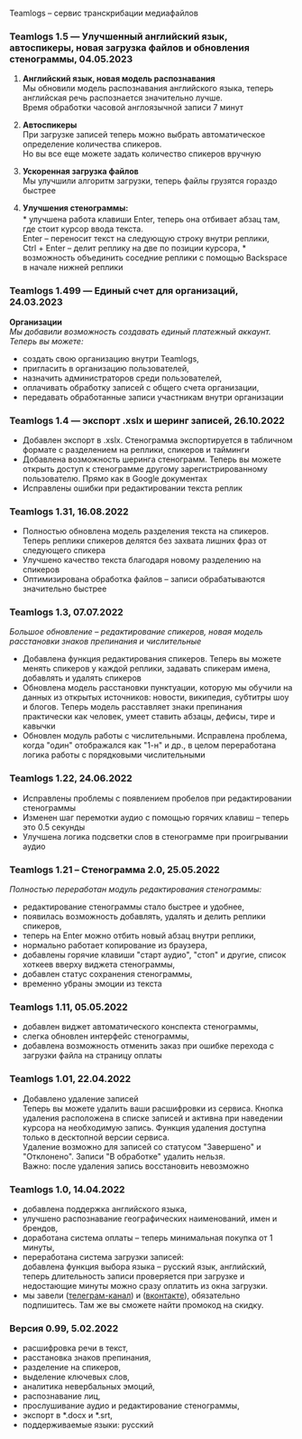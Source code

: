 Teamlogs – сервис транскрибации медиафайлов


### **Teamlogs 1.5 — Улучшенный английский язык, автоспикеры, новая загрузка файлов и обновления стенограммы,** 04.05.2023

1. **Английский язык, новая модель распознавания** <br>
Мы обновили модель распознавания английского языка, теперь английская речь распознается значительно лучше. <br>
Время обработки часовой англоязычной записи 7 минут

2. **Автоспикеры** <br>
При загрузке записей теперь можно выбрать автоматическое определение количества спикеров. <br>
Но вы все еще можете задать количество спикеров вручную

3. **Ускоренная загрузка файлов** <br>
Мы улучшили алгоритм загрузки, теперь файлы грузятся гораздо быстрее


4. <p style="margin-bottom: 3px"><strong>Улучшения стенограммы:</strong></p>
   * улучшена работа клавиши Enter, теперь она отбивает абзац там, где стоит курсор ввода текста. <br>
   Enter – переносит текст на следующую строку внутри реплики, <br>
   Ctrl + Enter – делит реплику на две по позиции курсора, 
   * возможность объединить соседние реплики с помощью Backspace в начале нижней реплики


### **Teamlogs 1.499 — Единый счет для организаций,** 24.03.2023

**Организации** <br>
_Мы добавили возможность создавать единый платежный аккаунт. Теперь вы можете:_

* создать свою организацию внутри Teamlogs,
* пригласить в организацию пользователей,
* назначить администраторов среди пользователей,
* оплачивать обработку записей с общего счета организации,
* передавать обработанные записи участникам внутри организации

### **Teamlogs 1.4 — экспорт .xslx и шеринг записей,** 26.10.2022
* Добавлен экспорт в .xslx. Стенограмма экспортируется в табличном формате с разделением на реплики, спикеров и тайминги
* Добавлена возможность шеринга стенограмм. Теперь вы можете открыть доступ к стенограмме другому зарегистрированному пользователю. Прямо как в Google документах
* Исправлены ошибки при редактировании текста реплик

### **Teamlogs 1.31,** 16.08.2022
* Полностью обновлена модель разделения текста на спикеров. Теперь реплики спикеров делятся без захвата лишних фраз от следующего спикера
* Улучшено качество текста благодаря новому разделению на спикеров
* Оптимизирована обработка файлов – записи обрабатываются значительно быстрее

### **Teamlogs 1.3,** 07.07.2022

_Большое обновление – редактирование спикеров, новая модель расстановки знаков препинания и числительные_

* Добавлена функция редактирования спикеров. Теперь вы можете менять спикеров у каждой реплики, задавать спикерам имена, добавлять и удалять спикеров
* Обновлена модель расстановки пунктуации, которую мы обучили на данных из открытых источников: новости, википедия, субтитры шоу и блогов. Теперь модель расставляет знаки препинания практически как человек, умеет ставить абзацы, дефисы, тире и кавычки
* Обновлен модуль работы с числительными. Исправлена проблема, когда "один" отображался как "1-н" и др., в целом переработана логика работы с порядковыми числительными

### **Teamlogs 1.22,** 24.06.2022

* Исправлены проблемы с появлением пробелов при редактировании стенограммы
* Изменен шаг перемотки аудио с помощью горячих клавиш – теперь это 0.5 секунды
* Улучшена логика подсветки слов в стенограмме при проигрывании аудио

### **Teamlogs 1.21 – Стенограмма 2.0,** 25.05.2022

_Полностью переработан модуль редактирования стенограммы:_
* редактирование стенограммы стало быстрее и удобнее,
* появилась возможность добавлять, удалять и делить реплики спикеров,
* теперь на Enter можно отбить новый абзац внутри реплики,
* нормально работает копирование из браузера,
* добавлены горячие клавиши "старт аудио", "стоп" и другие, список хоткеев вверху виджета стенограммы,
* добавлен статус сохранения стенограммы,
* временно убраны эмоции из текста

### **Teamlogs 1.11,** 05.05.2022

* добавлен виджет автоматического конспекта стенограммы,
* слегка обновлен интерфейс стенограммы,
* добавлена возможность отменить заказ при ошибке перехода с загрузки файла на страницу оплаты

### **Teamlogs 1.01,** 22.04.2022

* Добавлено удаление записей <br>
  Теперь вы можете удалить ваши расшифровки из сервиса. Кнопка удаления расположена в списке записей и активна при наведении курсора на необходимую запись. Функция удаления доступна только в десктопной версии сервиса. <br>
  Удаление возможно для записей со статусом "Завершено" и "Отклонено". Записи "В обработке" удалить нельзя. <br>
  Важно: после удаления запись восстановить невозможно

### **Teamlogs 1.0,** 14.04.2022

* добавлена поддержка английского языка,
* улучшено распознавание географических наименований, имен и брендов,
* доработана система оплаты – теперь минимальная покупка от 1 минуты,
* переработана система загрузки записей: <br>
  добавлена функция выбора языка – русский язык, английский, <br>
  теперь длительность записи проверяется при загрузке и недостающие минуты можно сразу оплатить из окна загрузки.
* мы завели (<a href="https://t.me/teamlogs" target="_blank">телеграм-канал</a>) и (<a href="https://vk.com/teamlogs" target="_blank">вконтакте</a>), обязательно подпишитесь. Там же вы сможете найти промокод на скидку.

### **Версия 0.99,** 5.02.2022

* расшифровка речи в текст,
* расстановка знаков препинания,
* разделение на спикеров,
* выделение ключевых слов,
* аналитика невербальных эмоций,
* распознавание лиц,
* прослушивание аудио и редактирование стенограммы, 
* экспорт в *.docx и *.srt,
* поддерживаемые языки: русский

